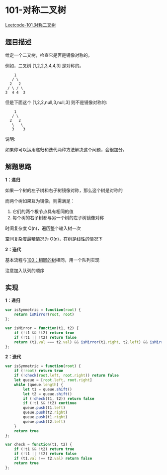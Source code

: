 # 101-对称二叉树

[Leetcode-101.对称二叉树](https://leetcode-cn.com/problems/symmetric-tree/)

## 题目描述

给定一个二叉树，检查它是否是镜像对称的。

例如，二叉树 [1,2,2,3,4,4,3] 是对称的。

```
    1
   / \
  2   2
 / \ / \
3  4 4  3
```


但是下面这个 [1,2,2,null,3,null,3] 则不是镜像对称的:

```
    1
   / \
  2   2
   \   \
   3    3
```


说明:

如果你可以运用递归和迭代两种方法解决这个问题，会很加分。

## 解题思路

**1：递归**

如果一个树的左子树和右子树镜像对称，那么这个树是对称的

而两个树如果互为镜像，则需满足：

1. 它们的两个根节点具有相同的值
2. 每个树的右子树都与另一个树的左子树镜像对称

时间复杂度 O(n)，遍历整个输入树一次

空间复杂度最糟情况为 O(n)，在树是线性的情况下

**2：迭代**

基本流程与[100：相同的树](../100-same-tree/README.md)相同，用一个队列实现

注意加入队列的顺序

## 实现

**1：递归**

```javascript
var isSymmetric = function(root) {
    return isMirror(root, root)
};

var isMirror = function(t1, t2) {
    if (!t1 && !t2) return true
    if (!t1 || !t2) return false
    return (t1.val === t2.val) && isMirror(t1.right, t2.left) && isMirror(t1.left, t2.right)
};
```

**2：迭代**

```javascript
var isSymmetric = function(root) {
    if (!root) return true
    if (!check(root.left, root.right)) return false
    let queue = [root.left, root.right]
    while (queue.length) {
        let t1 = queue.shift()
        let t2 = queue.shift()
        if (!check(t1, t2)) return false
        if (!t1 && !t2) continue
        queue.push(t1.left)
        queue.push(t2.right)
        queue.push(t1.right)
        queue.push(t2.left)
    }
    return true
};

var check = function(t1, t2) {
    if (!t1 && !t2) return true
    if (!t1 || !t2) return false
    if (t1.val !== t2.val) return false
    return true
};
```

